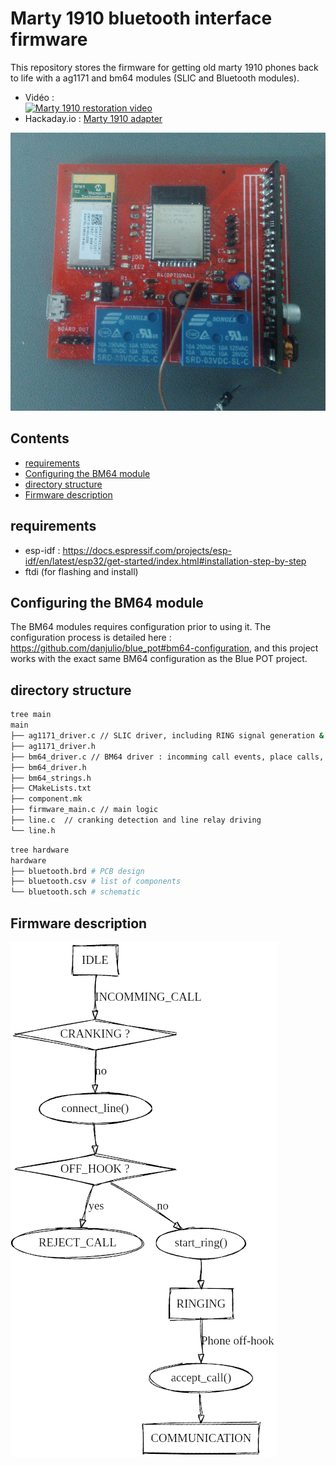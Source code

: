 # Marty 1910 bluetooth interface firmware

This repository stores the firmware for getting old marty 1910 phones back to life with a ag1171 and bm64 modules (SLIC and Bluetooth modules).

- Vidéo :   
[![Marty 1910 restoration video](https://img.youtube.com/vi/Hyl_VwFzOQQ/0.jpg)](https://www.youtube.com/watch?v=Hyl_VwFzOQQ)
- Hackaday.io : [Marty 1910 adapter](https://hackaday.io/project/181056-marty-1910-magneto-phone-bluetooth-adapter)

![PCB](doc/pcb.jpg)


## Contents
<!-- vim-markdown-toc GitLab -->

* [requirements](#requirements)
* [Configuring the BM64 module](#configuring-the-bm64-module)
* [directory structure](#directory-structure)
* [Firmware description](#firmware-description)

<!-- vim-markdown-toc -->

## requirements
- esp-idf : https://docs.espressif.com/projects/esp-idf/en/latest/esp32/get-started/index.html#installation-step-by-step
- ftdi (for flashing and install)

## Configuring the BM64 module
The BM64 modules requires configuration prior to using it. The configuration process is detailed here : https://github.com/danjulio/blue_pot#bm64-configuration, and this project works with the exact same BM64 configuration as the Blue POT project.

## directory structure
```bash
tree main
main
├── ag1171_driver.c // SLIC driver, including RING signal generation & hangup detection
├── ag1171_driver.h
├── bm64_driver.c // BM64 driver : incomming call events, place calls, ...
├── bm64_driver.h
├── bm64_strings.h
├── CMakeLists.txt
├── component.mk
├── firmware_main.c // main logic
├── line.c  // cranking detection and line relay driving
└── line.h
```

```bash
tree hardware
hardware
├── bluetooth.brd # PCB design
├── bluetooth.csv # list of components
└── bluetooth.sch # schematic
```

## Firmware description

![firmware_flowchart](doc/graph.png)

